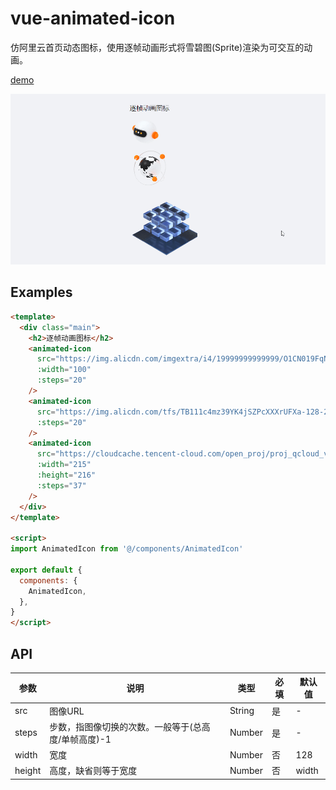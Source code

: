 # vue-animated-icon 

仿阿里云首页动态图标，使用逐帧动画形式将雪碧图(Sprite)渲染为可交互的动画。

[demo](./demo/index.html)

![](./doc/img/qEL0fQQPW0.gif)

## Examples

```html
<template>
  <div class="main">
    <h2>逐帧动画图标</h2>
    <animated-icon
      src="https://img.alicdn.com/imgextra/i4/19999999999999/O1CN019FqNuv2NjaswQicY2_!!19999999999999-2-tps.png"
      :width="100"
      :steps="20"
    />
    <animated-icon
      src="https://img.alicdn.com/tfs/TB111c4mz39YK4jSZPcXXXrUFXa-128-2688.png"
      :steps="20"
    />
    <animated-icon
      src="https://cloudcache.tencent-cloud.com/open_proj/proj_qcloud_v2/tea-portal-material-portal/images/ani-spriteeef.png"
      :width="215"
      :height="216"
      :steps="37"
    />
  </div>
</template>

<script>
import AnimatedIcon from '@/components/AnimatedIcon'

export default {
  components: {
    AnimatedIcon,
  },
}
</script>
```

## API

| 参数  | 说明  | 类型 | 必填 | 默认值
|  ----  | ----  | ----| ----| ---- | 
|  src | 图像URL | String | 是 | - |
|  steps | 步数，指图像切换的次数。一般等于(总高度/单帧高度)-1 | Number | 是| -
|  width | 宽度 | Number | 否 |  128
|  height | 高度，缺省则等于宽度 | Number | 否 | width
